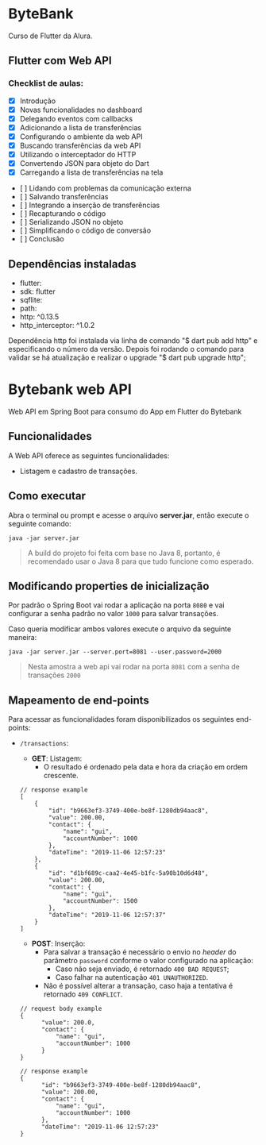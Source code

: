 # ByteBank

Curso de Flutter da Alura. 
## Flutter com Web API
### Checklist de aulas: 

- [X] Introdução
- [X] Novas funcionalidades no dashboard
- [X] Delegando eventos com callbacks
- [X] Adicionando a lista de transferências
- [X] Configurando o ambiente da web API
- [X] Buscando transferências da web API
- [X] Utilizando o interceptador do HTTP 
- [X] Convertendo JSON para objeto do Dart 
- [X] Carregando a lista de transferências na tela 
- [ ] Lidando com problemas da comunicação externa 
- [ ] Salvando transferências 
- [ ] Integrando a inserção de transferências
- [ ] Recapturando o código 
- [ ] Serializando JSON no objeto
- [ ] Simplificando o código de conversão 
- [ ] Conclusão


## Dependências instaladas
- flutter:
-   sdk: flutter
- sqflite: 
- path:
- http: ^0.13.5
- http_interceptor: ^1.0.2

Dependência http foi instalada via linha de comando "$ dart pub add http" e especificando o número da versão. Depois foi rodando o comando para validar se há atualização e realizar o upgrade "$ dart pub upgrade http";


# Bytebank web API

Web API em Spring Boot para consumo do App em Flutter do Bytebank

## Funcionalidades

A Web API oferece as seguintes funcionalidades:

- Listagem e cadastro de transações.

## Como executar

Abra o terminal ou prompt e acesse o arquivo **server.jar**, então execute o seguinte comando:

```
java -jar server.jar
```

> A build do projeto foi feita com base no Java 8, portanto, é recomendado usar o Java 8 para que tudo funcione como esperado.

## Modificando properties de inicialização

Por padrão o Spring Boot vai rodar a aplicação na porta `8080` e vai configurar a senha padrão no valor `1000` para salvar transações.

Caso queria modificar ambos valores execute o arquivo da seguinte maneira:

```
java -jar server.jar --server.port=8081 --user.password=2000
```

> Nesta amostra a web api vai rodar na porta `8081` com a senha de transações `2000`

## Mapeamento de end-points

Para acessar as funcionalidades foram disponibilizados os seguintes end-points:

- `/transactions`:
  - **GET**: Listagem:
    - O resultado é ordenado pela data e hora da criação em ordem crescente.

  ```
  // response example
  [
      {
          "id": "b9663ef3-3749-400e-be8f-1280db94aac8",
          "value": 200.00,
          "contact": {
              "name": "gui",
              "accountNumber": 1000
          },
          "dateTime": "2019-11-06 12:57:23"
      },
      {
          "id": "d1bf689c-caa2-4e45-b1fc-5a90b10d6d48",
          "value": 200.00,
          "contact": {
              "name": "gui",
              "accountNumber": 1500
          },
          "dateTime": "2019-11-06 12:57:37"
      }
  ]
  ```

  - **POST**: Inserção:
    - Para salvar a transação é necessário o envio no *header* do parâmetro `password` conforme o valor configurado na aplicação:
      - Caso não seja enviado, é retornado `400 BAD REQUEST`;
      - Caso falhar na autenticação `401 UNAUTHORIZED`.
    - Não é possível alterar a transação, caso haja a tentativa é retornado `409 CONFLICT`.

  ```
  // request body example
  {
    	"value": 200.0,
    	"contact": {
    		"name": "gui",
    		"accountNumber": 1000
    	}
  }

  // response example
  {
        "id": "b9663ef3-3749-400e-be8f-1280db94aac8",
        "value": 200.00,
        "contact": {
            "name": "gui",
            "accountNumber": 1000
        },
        "dateTime": "2019-11-06 12:57:23"
  }
  ```